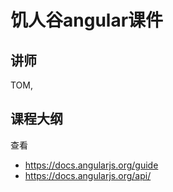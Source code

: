 # 饥人谷angular课件

## 讲师
TOM,  

## 课程大纲

查看
* https://docs.angularjs.org/guide
* https://docs.angularjs.org/api/



